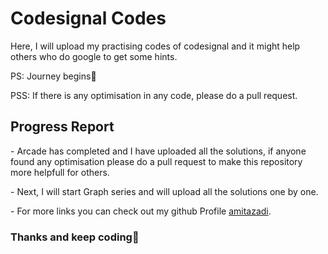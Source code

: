<h1>Codesignal Codes</h1>

<p>Here, I will upload my practising codes of codesignal and it might help others who do google to get some hints.</p>

<p>PS: Journey begins🙂</p>
<p>PSS: If there is any optimisation in any code, please do a pull request.</p>

<h2>Progress Report</h2>
<p>- Arcade has completed and I have uploaded all the solutions, if anyone found any optimisation please do a pull request to make this repository more helpfull for others.</p>
<p>- Next, I will start Graph series and will upload all the solutions one by one.</p>
<p>- For more links you can check out my github Profile
<a href="https://www.github.com/amitazadi" target="blank"> amitazadi</a>.</p>

<h3>Thanks and keep coding🍻</h3>

